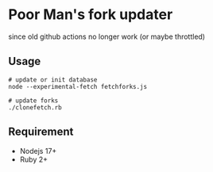 
# Poor Man's fork updater

since old github actions no longer work (or maybe throttled)

## Usage

```
# update or init database
node --experimental-fetch fetchforks.js

# update forks
./clonefetch.rb
```

## Requirement

- Nodejs 17+
- Ruby 2+
